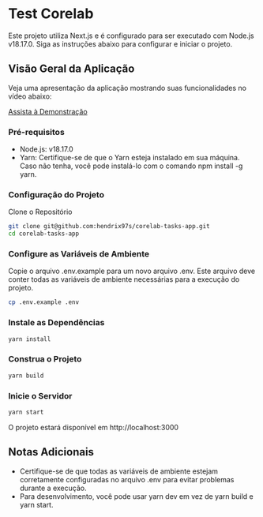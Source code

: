 # Test Corelab

Este projeto utiliza Next.js e é configurado para ser executado com Node.js v18.17.0. Siga as instruções abaixo para configurar e iniciar o projeto.

## Visão Geral da Aplicação

Veja uma apresentação da aplicação mostrando suas funcionalidades no vídeo abaixo:

[Assista à Demonstração](https://www.loom.com/share/f237711ab50f4687b0670d02ede64205?sid=7e9dc414-9968-4e3d-89f3-60fdaac32793)

### Pré-requisitos

- Node.js: v18.17.0
- Yarn: Certifique-se de que o Yarn esteja instalado em sua máquina. Caso não tenha, você pode instalá-lo com o comando npm install -g yarn.

### Configuração do Projeto

Clone o Repositório

```bash
git clone git@github.com:hendrix97s/corelab-tasks-app.git
cd corelab-tasks-app
```

### Configure as Variáveis de Ambiente

Copie o arquivo .env.example para um novo arquivo .env. Este arquivo deve conter todas as variáveis de ambiente necessárias para a execução do projeto.

```bash
cp .env.example .env
```

### Instale as Dependências

```bash
yarn install
```

### Construa o Projeto

```bash
yarn build
```

### Inicie o Servidor

```bash
yarn start
```

O projeto estará disponível em http://localhost:3000

## Notas Adicionais

- Certifique-se de que todas as variáveis de ambiente estejam corretamente configuradas no arquivo .env para evitar problemas durante a execução.
- Para desenvolvimento, você pode usar yarn dev em vez de yarn build e yarn start.
